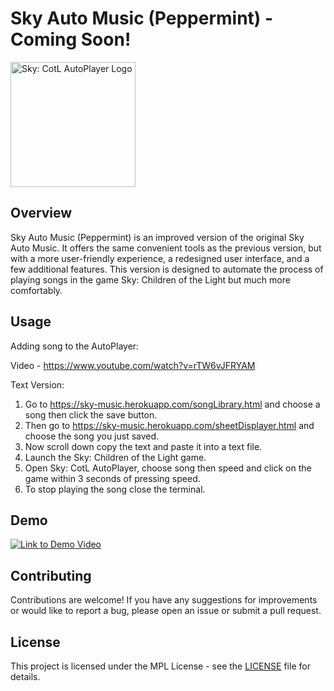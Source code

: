 # Sky Auto Music (Peppermint) - Coming Soon!

<img src="https://i.imgur.com/ECSHtVm.png" alt="Sky: CotL AutoPlayer Logo" width="200">

## Overview

Sky Auto Music (Peppermint) is an improved version of the original Sky Auto Music. It offers the same convenient tools as the previous version, but with a more user-friendly experience, a redesigned user interface, and a few additional features. This version is designed to automate the process of playing songs in the game Sky: Children of the Light but much more comfortably.

## Usage

Adding song to the AutoPlayer:

Video - https://www.youtube.com/watch?v=rTW6vJFRYAM

Text Version:
1. Go to https://sky-music.herokuapp.com/songLibrary.html and choose a song then click the save button.
2. Then go to https://sky-music.herokuapp.com/sheetDisplayer.html and choose the song you just saved.
3. Now scroll down copy the text and paste it into a text file.
4. Launch the Sky: Children of the Light game.
5. Open Sky: CotL AutoPlayer, choose song then speed and click on the game within 3 seconds of pressing speed.
6. To stop playing the song close the terminal.

## Demo

[![Link to Demo Video](https://img.youtube.com/vi/VoSr77cdwOY/0.jpg)](https://www.youtube.com/watch?v=VoSr77cdwOY)


## Contributing

Contributions are welcome! If you have any suggestions for improvements or would like to report a bug, please open an issue or submit a pull request.

## License

This project is licensed under the MPL License - see the [LICENSE](LICENSE) file for details.
